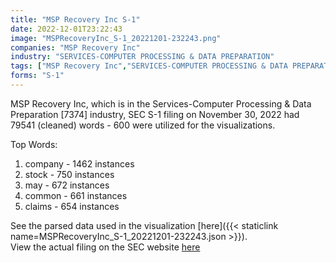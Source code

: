 ```yaml
---
title: "MSP Recovery Inc S-1"
date: 2022-12-01T23:22:43
image: "MSPRecoveryInc_S-1_20221201-232243.png"
companies: "MSP Recovery Inc"
industry: "SERVICES-COMPUTER PROCESSING & DATA PREPARATION"
tags: ["MSP Recovery Inc","SERVICES-COMPUTER PROCESSING & DATA PREPARATION","11-30-2022","S-1"]
forms: "S-1"
---
```

MSP Recovery Inc, which is in the Services-Computer Processing & Data Preparation [7374] industry, SEC S-1 filing on November 30, 2022 had 79541 (cleaned) words - 600 were utilized for the visualizations.

Top Words:
1. company - 1462 instances
2. stock - 750 instances
3. may - 672 instances
4. common - 661 instances
5. claims - 654 instances


See the parsed data used in the visualization [here]({{< staticlink name=MSPRecoveryInc_S-1_20221201-232243.json >}}).  
View the actual filing on the SEC website [here](https://www.sec.gov/Archives/edgar/data/1802450/0001193125-22-295487.txt)
